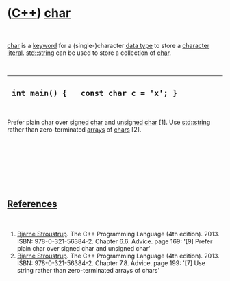 



 

 

 

 

 

([C++](Cpp.htm)) [char](CppChar.htm)
====================================

 

[char](CppChar.htm) is a [keyword](CppKeyword.htm) for a
(single-)character [data type](CppDataType.htm) to store a [character
literal](CppCharacterLiteral.htm). [std::string](CppString.htm) can be
used to store a collection of [char](CppChar.htm).

 

  -----------------------------------------
  ` int main() {   const char c = 'x'; }`
  -----------------------------------------

 

Prefer plain [char](CppChar.htm) over [signed](CppSigned.htm)
[char](CppChar.htm) and [unsigned](CppUnsigned.htm) [char](CppChar.htm)
\[1\]. Use [std::string](CppString.htm) rather than zero-terminated
[arrays](CppArray.htm) of [chars](CppChar.htm) \[2\].

 

 

 

 

[References](CppReferences.htm)
-------------------------------

 

1.  [Bjarne Stroustrup](CppBjarneStroustrup.htm). The C++ Programming
    Language (4th edition). 2013. ISBN: 978-0-321-56384-2. Chapter 6.6.
    Advice. page 169: '\[9\] Prefer plain char over signed char and
    unsigned char'
2.  [Bjarne Stroustrup](CppBjarneStroustrup.htm). The C++ Programming
    Language (4th edition). 2013. ISBN: 978-0-321-56384-2. Chapter 7.8.
    Advice. page 199: '\[7\] Use string rather than zero-terminated
    arrays of chars'

 

 

 

 

 





 



